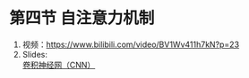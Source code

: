 # 第四节 自注意力机制
1. 视频：https://www.bilibili.com/video/BV1Wv411h7kN?p=23
2. Slides: \
    [卷积神经网（CNN）](https://speech.ee.ntu.edu.tw/~hylee/ml/ml2021-course-data/self_v7.pptx)
